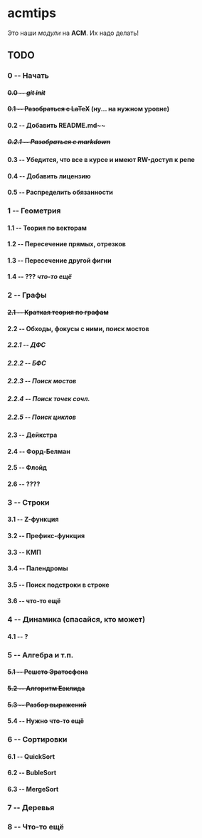 acmtips
=========

Это наши *модули* на **ACM**. Их надо делать! 

TODO
----
### 0 -- Начать
#### ~~0.0 -- ***git init***~~
#### ~~0.1 -- Разобраться с LaTeX~~ (ну... на нужном уровне)
#### 0.2 -- Добавить README.md~~
##### ~~0.2.1 -- Разобраться с markdown~~
#### 0.3 -- Убедится, что все в курсе и имеют RW-доступ к репе
#### 0.4 -- Добавить лицензию
#### 0.5 -- Распределить обязанности

### 1 -- Геометрия
#### 1.1 -- Теория по векторам
#### 1.2 -- Пересечение прямых, отрезков
#### 1.3 -- Пересечение другой фигни
#### 1.4 -- ??? *что-то ещё*

### 2 -- Графы
#### ~~2.1 -- Краткая теория по графам~~
#### 2.2 -- Обходы, фокусы с ними, поиск мостов
##### 2.2.1 -- ДФС
##### 2.2.2 -- БФС
##### 2.2.3 -- Поиск мостов
##### 2.2.4 -- Поиск точек сочл.
##### 2.2.5 -- Поиск циклов 
#### 2.3 -- Дейкстра
#### 2.4 -- Форд-Белман
#### 2.5 -- Флойд
#### 2.6 -- ????

### 3 -- Строки
#### 3.1 -- Z-функция
#### 3.2 -- Префикс-функция
#### 3.3 -- КМП
#### 3.4 -- Палендромы
#### 3.5 -- Поиск подстроки в строке
#### 3.6 -- что-то ещё

### 4 -- Динамика (спасайся, кто может)
#### 4.1 -- ?

### 5 -- Алгебра и т.п.
#### ~~5.1 -- Решето Эратосфена~~
#### ~~5.2 -- Алгоритм Евклида~~
#### ~~5.3 -- Разбор выражений~~
#### 5.4 -- Нужно что-то ещё
### 6 -- Сортировки
#### 6.1 -- QuickSort
#### 6.2 -- BubleSort 
#### 6.3 -- MergeSort
### 7 -- Деревья

### 8 -- Что-то ещё

